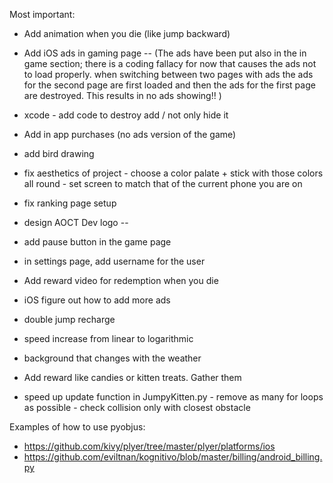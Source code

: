 Most important:
- Add animation when you die (like jump backward) 
- Add iOS ads in gaming page -- (The ads have been put also in the in game section; there is a coding fallacy for now that causes the ads not to load properly. when switching between two pages with ads the ads for the second page are first loaded and then the ads for the first page are destroyed. This results in no ads showing!! )
- xcode - add code to destroy add / not only hide it
- Add in app purchases (no ads version of the game)
- add bird drawing
- fix aesthetics of project - choose a color palate + stick with those colors all round - set screen to match that of the current phone you are on
- fix ranking page setup
- design AOCT Dev logo -- 
- add pause button in the game page





- in settings page, add username for the user
- Add reward video for redemption when you die
- iOS figure out how to add more ads
- double jump recharge
- speed increase from linear to logarithmic
- background that changes with the weather
- Add reward like candies or kitten treats. Gather them
- speed up update function in JumpyKitten.py - remove as many for loops as possible - check collision only with closest obstacle


Examples of how to use pyobjus:
- https://github.com/kivy/plyer/tree/master/plyer/platforms/ios
- https://github.com/eviltnan/kognitivo/blob/master/billing/android_billing.py
